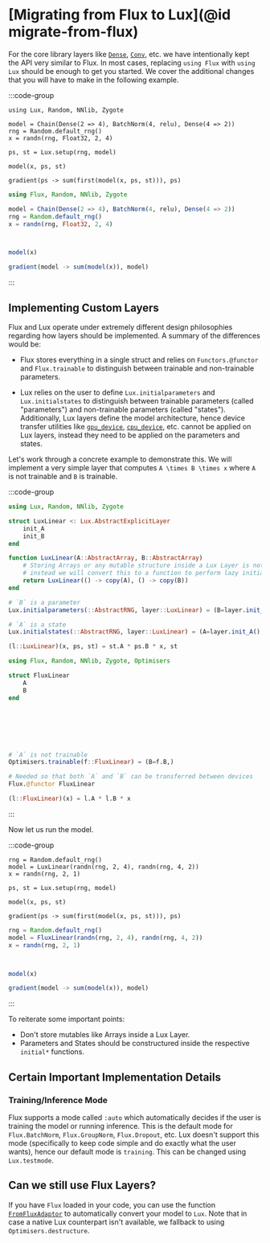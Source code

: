 # [Migrating from Flux to Lux](@id migrate-from-flux)

For the core library layers like [`Dense`](@ref), [`Conv`](@ref), etc. we have intentionally
kept the API very similar to Flux. In most cases, replacing `using Flux` with `using Lux`
should be enough to get you started. We cover the additional changes that you will have to
make in the following example.


:::code-group

```julia{1,7,9,11} [Lux]
using Lux, Random, NNlib, Zygote

model = Chain(Dense(2 => 4), BatchNorm(4, relu), Dense(4 => 2))
rng = Random.default_rng()
x = randn(rng, Float32, 2, 4)

ps, st = Lux.setup(rng, model)

model(x, ps, st)

gradient(ps -> sum(first(model(x, ps, st))), ps)
```

```julia [Flux]
using Flux, Random, NNlib, Zygote

model = Chain(Dense(2 => 4), BatchNorm(4, relu), Dense(4 => 2))
rng = Random.default_rng()
x = randn(rng, Float32, 2, 4)



model(x)

gradient(model -> sum(model(x)), model)
```

:::

## Implementing Custom Layers

Flux and Lux operate under extremely different design philosophies regarding how layers
should be implemented. A summary of the differences would be:

* Flux stores everything in a single struct and relies on `Functors.@functor` and
  `Flux.trainable` to distinguish between trainable and non-trainable parameters.

* Lux relies on the user to define `Lux.initialparameters` and `Lux.initialstates` to
  distinguish between trainable parameters (called "parameters") and non-trainable
  parameters (called "states"). Additionally, Lux layers define the model architecture,
  hence device transfer utilities like [`gpu_device`](@ref), [`cpu_device`](@ref), etc.
  cannot be applied on Lux layers, instead they need to be applied on the parameters and
  states.

Let's work through a concrete example to demonstrate this. We will implement a very simple
layer that computes ``A \times B \times x`` where ``A`` is not trainable and ``B`` is
trainable.

:::code-group

```julia [Lux]
using Lux, Random, NNlib, Zygote

struct LuxLinear <: Lux.AbstractExplicitLayer
    init_A
    init_B
end

function LuxLinear(A::AbstractArray, B::AbstractArray)
    # Storing Arrays or any mutable structure inside a Lux Layer is not recommended
    # instead we will convert this to a function to perform lazy initialization
    return LuxLinear(() -> copy(A), () -> copy(B))
end

# `B` is a parameter
Lux.initialparameters(::AbstractRNG, layer::LuxLinear) = (B=layer.init_B(),)

# `A` is a state
Lux.initialstates(::AbstractRNG, layer::LuxLinear) = (A=layer.init_A(),)

(l::LuxLinear)(x, ps, st) = st.A * ps.B * x, st
```

```julia [Flux]
using Flux, Random, NNlib, Zygote, Optimisers

struct FluxLinear
    A
    B
end







# `A` is not trainable
Optimisers.trainable(f::FluxLinear) = (B=f.B,)

# Needed so that both `A` and `B` can be transferred between devices
Flux.@functor FluxLinear

(l::FluxLinear)(x) = l.A * l.B * x
```

:::

Now let us run the model.

:::code-group

```julia{2,5,7,9} [Lux]
rng = Random.default_rng()
model = LuxLinear(randn(rng, 2, 4), randn(rng, 4, 2))
x = randn(rng, 2, 1)

ps, st = Lux.setup(rng, model)

model(x, ps, st)

gradient(ps -> sum(first(model(x, ps, st))), ps)
```

```julia [Flux]
rng = Random.default_rng()
model = FluxLinear(randn(rng, 2, 4), randn(rng, 4, 2))
x = randn(rng, 2, 1)



model(x)

gradient(model -> sum(model(x)), model)
```

:::

To reiterate some important points:

* Don't store mutables like Arrays inside a Lux Layer.
* Parameters and States should be constructured inside the respective `initial*` functions.

## Certain Important Implementation Details

### Training/Inference Mode

Flux supports a mode called `:auto` which automatically decides if the user is training the
model or running inference. This is the default mode for `Flux.BatchNorm`, `Flux.GroupNorm`,
`Flux.Dropout`, etc. Lux doesn't support this mode (specifically to keep code simple and
do exactly what the user wants), hence our default mode is `training`. This can be changed
using `Lux.testmode`.

## Can we still use Flux Layers?

If you have `Flux` loaded in your code, you can use the function [`FromFluxAdaptor`](@ref)
to automatically convert your model to `Lux`. Note that in case a native Lux counterpart
isn't available, we fallback to using `Optimisers.destructure`.
